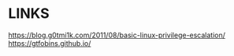 # LINKS
https://blog.g0tmi1k.com/2011/08/basic-linux-privilege-escalation/
https://gtfobins.github.io/